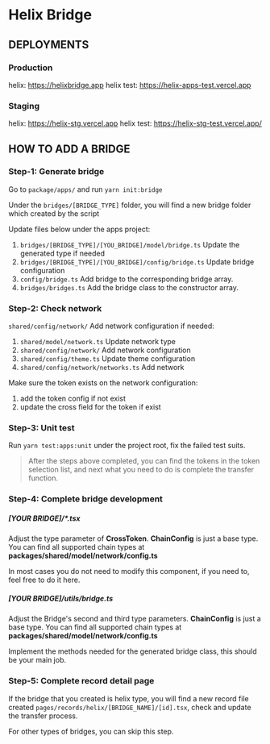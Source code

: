 # Helix Bridge

## DEPLOYMENTS

### Production

helix: https://helixbridge.app
helix test: https://helix-apps-test.vercel.app

### Staging

helix: https://helix-stg.vercel.app
helix test: https://helix-stg-test.vercel.app/

## HOW TO ADD A BRIDGE

### Step-1: Generate bridge

Go to `package/apps/` and run `yarn init:bridge`

Under the `bridges/[BRIDGE_TYPE]` folder, you will find a new bridge folder which created by the script

Update files below under the apps project:

1. `bridges/[BRIDGE_TYPE]/[YOU_BRIDGE]/model/bridge.ts` Update the generated type if needed
1. `bridges/[BRIDGE_TYPE]/[YOU_BRIDGE]/config/bridge.ts` Update bridge configuration
1. `config/bridge.ts` Add bridge to the corresponding bridge array.
1. `bridges/bridges.ts` Add the bridge class to the constructor array.

### Step-2: Check network

`shared/config/network/` Add network configuration if needed:

1. `shared/model/network.ts` Update network type
1. `shared/config/network/` Add network configuration
1. `shared/config/theme.ts` Update theme configuration
1. `shared/config/network/networks.ts` Add network

Make sure the token exists on the network configuration:

1. add the token config if not exist
1. update the cross field for the token if exist

### Step-3: Unit test

Run `yarn test:apps:unit` under the project root, fix the failed test suits.

> After the steps above completed, you can find the tokens in the token selection list, and next what you need to do is complete the transfer function.

### Step-4: Complete bridge development

##### [YOUR BRIDGE]/*.tsx

Adjust the type parameter of <b>CrossToken</b>. <b>ChainConfig</b> is just a base type. You can find all supported chain types at <b>packages/shared/model/network/config.ts</b>

In most cases you do not need to modify this component, if you need to, feel free to do it here.

##### [YOUR BRIDGE]/utils/bridge.ts

Adjust the Bridge's second and third type parameters. <b>ChainConfig</b> is just a base type. You can find all supported chain types at <b>packages/shared/model/network/config.ts</b>

Implement the methods needed for the generated bridge class, this should be your main job.

### Step-5: Complete record detail page

If the bridge that you created is helix type, you will find a new record file created `pages/records/helix/[BRIDGE_NAME]/[id].tsx`, check and update the transfer process.

For other types of bridges, you can skip this step.
